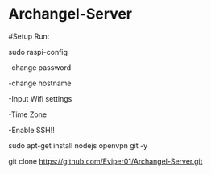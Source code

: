 # Archangel-Server
#Setup
Run:

sudo raspi-config

-change password

-change hostname

-Input Wifi settings

-Time Zone

-Enable SSH!!


sudo apt-get install nodejs openvpn git -y

git clone https://github.com/Eviper01/Archangel-Server.git
